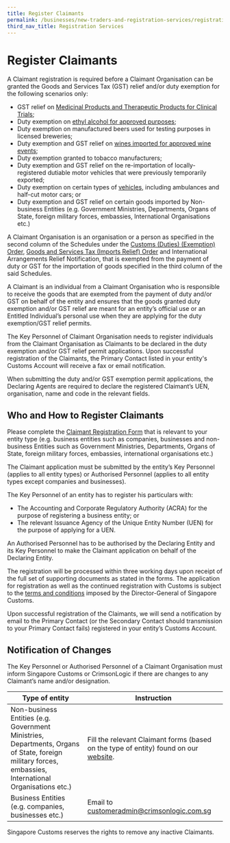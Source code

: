```yaml
---
title: Register Claimants 
permalink: /businesses/new-traders-and-registration-services/registration-services/register-claimants
third_nav_title: Registration Services
---
```


# Register Claimants

A Claimant registration is required before a Claimant Organisation can be granted the Goods and Services Tax (GST) relief and/or duty exemption for the following scenarios only:

-   GST relief on [Medicinal Products and Therapeutic Products for Clinical Trials](/businesses/importing-goods/import-procedures/importing-medical-products-and-therapeutic-products-for-clinical-trials);
-   Duty exemption on [ethyl alcohol for approved purposes](/businesses/importing-goods/import-procedures/importing-ethyl-alcohol);
-   Duty exemption on manufactured beers used for testing purposes in licensed breweries;
-   Duty exemption and GST relief on [wines imported for approved wine events](/businesses/importing-goods/temporary-import-scheme-2/approved-wine-event);
-   Duty exemption granted to tobacco manufacturers;
-   Duty exemption and GST relief on the re-importation of locally-registered dutiable motor vehicles that were previously temporarily exported;
-   Duty exemption on certain types of [vehicles](/businesses/importing-goods/import-procedures/importing-duty-exempted-motor-vehicles-and-gst-exempted-boats), including ambulances and half-cut motor cars; or
-   Duty exemption and GST relief on certain goods imported by Non-business Entities (e.g. Government Ministries, Departments, Organs of State, foreign military forces, embassies, International Organisations etc.)

A Claimant Organisation is an organisation or a person as specified in the second column of the Schedules under the [Customs (Duties) (Exemption) Order](https://sso.agc.gov.sg/SL/CA1960-OR5#pr2-), [Goods and Services Tax (Imports Relief) Order](https://sso.agc.gov.sg/SL/GSTA1993-OR3) and International Arrangements Relief Notification, that is exempted from the payment of duty or GST for the importation of goods specified in the third column of the said Schedules.

A Claimant is an individual from a Claimant Organisation who is responsible to receive the goods that are exempted from the payment of duty and/or GST on behalf of the entity and ensures that the goods granted duty exemption and/or GST relief are meant for an entity’s official use or an Entitled Individual’s personal use when they are applying for the duty exemption/GST relief permits.

The Key Personnel of Claimant Organisation needs to register individuals from the Claimant Organisation as Claimants to be declared in the duty exemption and/or GST relief permit applications. Upon successful registration of the Claimants, the Primary Contact listed in your entity's Customs Account will receive a fax or email notification.

When submitting the duty and/or GST exemption permit applications, the Declaring Agents are required to declare the registered Claimant’s UEN, organisation, name and code in the relevant fields.

## Who and How to Register Claimants

Please complete the [Claimant Registration Form](/eservices/customs-forms-and-service-links) that is relevant to your entity type (e.g. business entities such as companies, businesses and non-business Entities such as Government Ministries, Departments, Organs of State, foreign military forces, embassies, international organisations etc.)

The Claimant application must be submitted by the entity’s Key Personnel (applies to all entity types) or Authorised Personnel (applies to all entity types except companies and businesses).

The Key Personnel of an entity has to register his particulars with:

-   The Accounting and Corporate Regulatory Authority (ACRA) for the purpose of registering a business entity; or
-   The relevant Issuance Agency of the Unique Entity Number (UEN) for the purpose of applying for a UEN.

An Authorised Personnel has to be authorised by the Declaring Entity and its Key Personnel to make the Claimant application on behalf of the Declaring Entity.

The registration will be processed within three working days upon receipt of the full set of supporting documents as stated in the forms. The application for registration as well as the continued registration with Customs is subject to the [terms and conditions](/documents/businesses/claimant-organisation-tcs.pdf) imposed by the Director-General of Singapore Customs.

Upon successful registration of the Claimants, we will send a notification by email to the Primary Contact (or the Secondary Contact should transmission to your Primary Contact fails) registered in your entity’s Customs Account.

## Notification of Changes

The Key Personnel or Authorised Personnel of a Claimant Organisation must inform Singapore Customs or CrimsonLogic if there are changes to any Claimant’s name and/or designation.

|Type of entity| Instruction |
|--|--|
|Non-business Entities (e.g. Government Ministries, Departments, Organs of State, foreign military forces, embassies, International Organisations etc.)  |Fill the relevant Claimant forms (based on the type of entity) found on our  [website](/eservices/customs-forms-and-service-links).  |
| Business Entities (e.g. companies, businesses etc.) | Email to customeradmin@crimsonlogic.com.sg |

Singapore Customs reserves the rights to remove any inactive Claimants.
